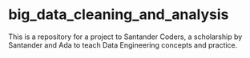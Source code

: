 # big_data_cleaning_and_analysis
This is a repository for a project to Santander Coders, a scholarship by Santander and Ada to teach Data Engineering concepts and practice.
